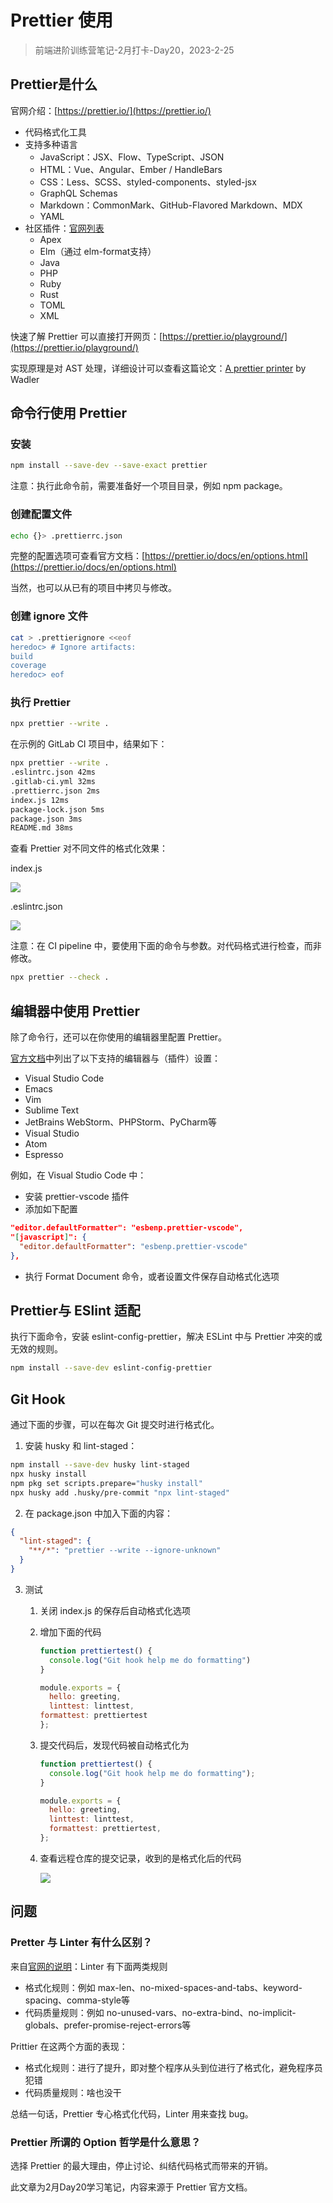 # Prettier 使用

> 前端进阶训练营笔记-2月打卡-Day20，2023-2-25

## Prettier是什么

官网介绍：[https://prettier.io/](https://prettier.io/)

- 代码格式化工具
- 支持多种语言
    - JavaScript：JSX、Flow、TypeScript、JSON
    - HTML：Vue、Angular、Ember / HandleBars
    - CSS：Less、SCSS、styled-components、styled-jsx
    - GraphQL Schemas
    - Markdown：CommonMark、GitHub-Flavored Markdown、MDX
    - YAML
- 社区插件：[官网列表](https://prettier.io/docs/en/plugins.html#community-plugins)
    - Apex
    - Elm（通过 elm-format支持）
    - Java
    - PHP
    - Ruby
    - Rust
    - TOML
    - XML

快速了解 Prettier 可以直接打开网页：[https://prettier.io/playground/](https://prettier.io/playground/)

实现原理是对 AST 处理，详细设计可以查看这篇论文：[A prettier printer](https://homepages.inf.ed.ac.uk/wadler/papers/prettier/prettier.pdf) by Wadler

## 命令行使用 Prettier

### 安装

```Bash
npm install --save-dev --save-exact prettier
```

注意：执行此命令前，需要准备好一个项目目录，例如 npm package。

### 创建配置文件

```Bash
echo {}> .prettierrc.json
```

完整的配置选项可查看官方文档：[https://prettier.io/docs/en/options.html](https://prettier.io/docs/en/options.html)

当然，也可以从已有的项目中拷贝与修改。

### 创建 ignore 文件

```Bash
cat > .prettierignore <<eof
heredoc> # Ignore artifacts:
build
coverage
heredoc> eof
```

### 执行 Prettier

```Bash
npx prettier --write .

```

在示例的 GitLab CI 项目中，结果如下：

```Bash
npx prettier --write .
.eslintrc.json 42ms
.gitlab-ci.yml 32ms
.prettierrc.json 2ms
index.js 12ms
package-lock.json 5ms
package.json 3ms
README.md 38ms
```

查看 Prettier 对不同文件的格式化效果：

index.js

![](./images/prettier-js.png)

.eslintrc.json

![](./images/prettier-json.png)

注意：在 CI pipeline 中，要使用下面的命令与参数。对代码格式进行检查，而非修改。

```Bash
npx prettier --check .
```

## 编辑器中使用 Prettier

除了命令行，还可以在你使用的编辑器里配置 Prettier。

[官方文档](https://prettier.io/docs/en/editors.html)中列出了以下支持的编辑器与（插件）设置：

- Visual Studio Code
- Emacs
- Vim
- Sublime Text
- JetBrains WebStorm、PHPStorm、PyCharm等
- Visual Studio
- Atom
- Espresso

例如，在 Visual Studio Code 中：

- 安装 prettier-vscode 插件
- 添加如下配置

```JSON
"editor.defaultFormatter": "esbenp.prettier-vscode",
"[javascript]": {
  "editor.defaultFormatter": "esbenp.prettier-vscode"
},
```
- 执行 Format Document 命令，或者设置文件保存自动格式化选项

## Prettier与 ESlint 适配

执行下面命令，安装 eslint-config-prettier，解决 ESLint 中与 Prettier 冲突的或无效的规则。

```Bash
npm install --save-dev eslint-config-prettier
```

## Git Hook

通过下面的步骤，可以在每次 Git 提交时进行格式化。

1. 安装 husky 和 lint-staged：

```Bash
npm install --save-dev husky lint-staged
npx husky install
npm pkg set scripts.prepare="husky install"
npx husky add .husky/pre-commit "npx lint-staged"
```
2. 在 package.json 中加入下面的内容：

```JSON
{
  "lint-staged": {
    "**/*": "prettier --write --ignore-unknown"
  }
}
```
3. 测试
    1. 关闭 index.js 的保存后自动格式化选项
    2. 增加下面的代码

        ```JavaScript
        function prettiertest() {
          console.log("Git hook help me do formatting")
        }

        module.exports = {
          hello: greeting,
          linttest: linttest,
        formattest: prettiertest
        };
        ```
    3. 提交代码后，发现代码被自动格式化为

        ```JavaScript
        function prettiertest() {
          console.log("Git hook help me do formatting");
        }

        module.exports = {
          hello: greeting,
          linttest: linttest,
          formattest: prettiertest,
        };
        ```
    4. 查看远程仓库的提交记录，收到的是格式化后的代码

        ![](./images/prettier-git.png)

## 问题

### Pretter 与 Linter 有什么区别？

来自[官网的说明](https://prettier.io/docs/en/comparison.html)：Linter 有下面两类规则

- 格式化规则：例如 max-len、no-mixed-spaces-and-tabs、keyword-spacing、comma-style等
- 代码质量规则：例如 no-unused-vars、no-extra-bind、no-implicit-globals、prefer-promise-reject-errors等

Prittier 在这两个方面的表现：

- 格式化规则：进行了提升，即对整个程序从头到位进行了格式化，避免程序员犯错
- 代码质量规则：啥也没干

总结一句话，Prettier 专心格式化代码，Linter 用来查找 bug。

### Prettier 所谓的 Option 哲学是什么意思？

选择 Prettier 的最大理由，停止讨论、纠结代码格式而带来的开销。

此文章为2月Day20学习笔记，内容来源于 Prettier 官方文档。
